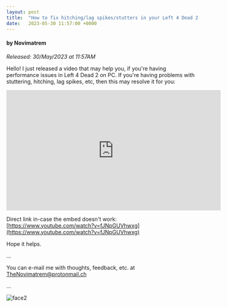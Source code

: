 ```yaml
---
layout: post
title:  "How to fix hitching/lag spikes/stutters in your Left 4 Dead 2, probably"
date:   2023-05-30 11:57:00 +0000
---
```

#### by Novimatrem
*Released: 30/May/2023 at 11:57AM*

Hello!
I just released a video that may help you, if you're having performance issues in Left 4 Dead 2 on PC.
If you're having problems with stuttering, hitching, lag spikes, etc, then this may resolve it for you:

<iframe width="560" height="315" src="https://www.youtube.com/embed/fJNpGUVhwxg" title="YouTube video player" frameborder="0" allow="accelerometer; autoplay; clipboard-write; encrypted-media; gyroscope; picture-in-picture" allowfullscreen></iframe>

Direct link in-case the embed doesn't work: [https://www.youtube.com/watch?v=fJNpGUVhwxg](https://www.youtube.com/watch?v=fJNpGUVhwxg)

Hope it helps.

...

You can e-mail me with thoughts, feedback, etc. at [TheNovimatrem@protonmail.ch](mailto:TheNovimatrem@protonmail.ch)

...

![face2](https://gitlab.com/Novimatrem/blog/-/raw/master/face2.png)

